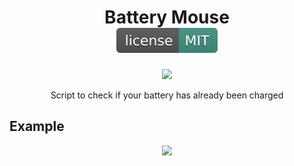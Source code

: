 <h1 align="center">Battery Mouse<br><img src="https://github.com/WalderlanSena/tagsGit/blob/master/licenseMIT.svg"></h1>
<p align="center">
  <img src="https://github.com/WalderlanSena/batteryMouse/blob/master/baterry.png">
</p>
<p align="center">Script to check if your battery has already been charged</p>

<h2>Example</h2>
<p align="center">
  <img src="https://github.com/WalderlanSena/batteryMouse/blob/master/example.png">
</p>
